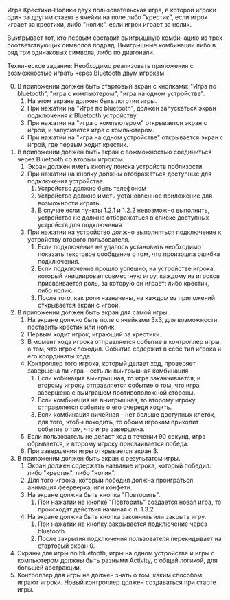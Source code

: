 <p>Игра Крестики-Нолики двух пользовательская игра, в которой игроки один за другим ставят в
ячейки на поле либо "крестик", если игрок играет за крестики, либо "нолик", если игрок
играет за нолик. </p>
<p>Выигрывает тот, кто первым составит выигрышную комбинацию из трех соответствующих символов
подряд. Выигрышные комбинации либо в ряд три одинаковых символа, либо по диагонали. </p>

Техническое задание:
Необходимо реализовать приложения с возможностью играть через Bluetooth двум игрокам.

0. В приложении должен быть стартовый экран с кнопками: "Игра по bluetooth", "игра с компьютером",
   "игра на одном устройстве".
    1. На этом экране должен быть логотип игры.
    2. При нажатии на "Игра по bluetooth", должен запускаться экран подключения к Bluetooth
       устройству.
    3. При нажатии на "игра с компьютером" открывается экран с игрой, и запускается игра с
       компьютером.
    4. При нажатии на "игра на одном устройстве" открывается экран с игрой, где первым ходит
       крестик.
1. В приложении должен быть экран с вожможностью соединиться через Bluetooth со вторым игроком.
    1. Экран должен иметь кнопку поиска устройств поблизости.
    2. При нажатии на кнопку должны отображаться доступные для подключения устройства.
        1. Устройство должно быть телефоном
        2. Устройство должно иметь установленное приложение для возможности играть.
        3. В случае если пункты 1.2.1 и 1.2.2 невозможно выполнить, устройство не должно
           отборажаться в списке доступных устройств для подключения.
    3. При нажатии на устройство должно выполняться подключение к устройству второго пользователя.
        1. Если подключение не удалось установить необходимо показать текстовое сообщение о том,
           что произошла ошибка подключения.
        2. Если подключение прошло успешно, на устройстве игрока, который инициировал совместную
           игру, каждому из игроков присваивается роль, за которую он играет: либо крестик, либо
           нолик.
        3. После того, как роли назначены, на каждом из приложений открывается экран с игрой.
2. В приложении должен быть экран для самой игры.
    1. На экране должно быть поле с ячейками 3х3, для возможности поставить крестик или нолик.
    2. Первым ходит игрок, играющий за крестики.
    3. В момент хода игрока отправляется событие в контроллер игры, о том, что игрок походил.
       Событие содержит в себе тип игрока и его координаты хода.
    4. Контроллер того игрока, который делает ход, проверяет завершена ли игра - есть ли
       выигрышная комбинация.
        1. Если кобинация выигрышная, то игра заканчивается, и второму игроку отправляется
           событие о том, что игра завершена с выиграшем противоположной стороны.
        2. Если комбинация не выигрышная, то второму игроку отправляется событие о его
           очереди ходить.
        3. Если комбинация ничейная - нет больше доступных клеток, для того, чтобы походить,
           то обоим игрокам приходит событие о том, что игра завершена.
    5. Если пользователь не делает ход в течении 90 секунд, игра обрывается, и второму
       игроку присваивается победа.
    6. При завершении игры открывается экран 3.
3. В приложении должен быть экран с результатом игры.
    1. Экран должен содержать название игрока, который победил: либо "крестик", либо "нолик".
    2. Для того игрока, который победил должна проиграться анимация феерверка, или конфети.
    3. На экране должна быть кнопка "Повторить".
        1. При нажатии на кнопке "Повторить" создается новая игра, то происходят действия начиная с
           п. 1.3.2.
    4. На экране должна быть кнопка закончить или закрыть игру.
        1. При нажатии на кнопку закрывается подключение через bluetooth.
        2. После закрытия подключения пользователя перекидывает на стартовый экран 0.
4. Экраны для игры по bluetooth, игры на одном устройстве и игры с компьютером должны быть разными
   Activity, с общей логикой, для большей абстракции.
5. Контроллер для игры не должен знать о том, каким способом играют игроки. Новый контроллер
   должен создаваться при старте игры.